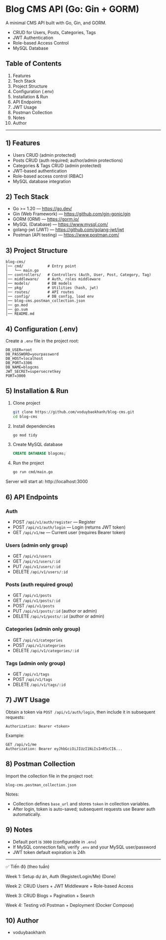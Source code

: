 # Blog CMS API (Go: Gin + GORM)

A minimal CMS API built with Go, Gin, and GORM.

- CRUD for Users, Posts, Categories, Tags
- JWT Authentication
- Role-based Access Control
- MySQL Database

## Table of Contents

1. Features
2. Tech Stack
3. Project Structure
4. Configuration (.env)
5. Installation & Run
6. API Endpoints
7. JWT Usage
8. Postman Collection
9. Notes
10. Author

---

## 1) Features

- Users CRUD (admin protected)
- Posts CRUD (auth required; author/admin protections)
- Categories & Tags CRUD (admin protected)
- JWT-based authentication
- Role-based access control (RBAC)
- MySQL database integration

## 2) Tech Stack

- Go >= 1.20 — https://go.dev/
- Gin (Web Framework) — https://github.com/gin-gonic/gin
- GORM (ORM) — https://gorm.io/
- MySQL (Database) — https://www.mysql.com/
- golang-jwt (JWT) — https://github.com/golang-jwt/jwt
- Postman (API testing) — https://www.postman.com/

## 3) Project Structure

```text
blog-cms/
│── cmd/           # Entry point
│   └── main.go
│── controllers/   # Controllers (Auth, User, Post, Category, Tag)
│── middleware/    # Auth, roles middleware
│── models/        # DB models
│── pkg/           # Utilities (hash, jwt)
│── routes/        # API routes
│── config/        # DB config, load env
│── blog-cms.postman_collection.json
│── go.mod
│── go.sum
│── README.md
```

## 4) Configuration (.env)

Create a `.env` file in the project root:

```env
DB_USER=root
DB_PASSWORD=yourpassword
DB_HOST=localhost
DB_PORT=3306
DB_NAME=blogcms
JWT_SECRET=supersecretkey
PORT=3000
```

## 5) Installation & Run

1. Clone project
   ```bash
   git clone https://github.com/voduybaokhanh/blog-cms.git
   cd blog-cms
   ```
2. Install dependencies
   ```bash
   go mod tidy
   ```
3. Create MySQL database
   ```sql
   CREATE DATABASE blogcms;
   ```
4. Run the project
   ```bash
   go run cmd/main.go
   ```

Server will start at: http://localhost:3000

## 6) API Endpoints

### Auth

- POST `/api/v1/auth/register` — Register
- POST `/api/v1/auth/login` — Login (returns JWT token)
- GET `/api/v1/me` — Current user (requires Bearer token)

### Users (admin only group)

- GET `/api/v1/users`
- GET `/api/v1/users/:id`
- PUT `/api/v1/users/:id`
- DELETE `/api/v1/users/:id`

### Posts (auth required group)

- GET `/api/v1/posts`
- GET `/api/v1/posts/:id`
- POST `/api/v1/posts`
- PUT `/api/v1/posts/:id` (author or admin)
- DELETE `/api/v1/posts/:id` (author or admin)

### Categories (admin only group)

- GET `/api/v1/categories`
- POST `/api/v1/categories`
- DELETE `/api/v1/categories/:id`

### Tags (admin only group)

- GET `/api/v1/tags`
- POST `/api/v1/tags`
- DELETE `/api/v1/tags/:id`

## 7) JWT Usage

Obtain a token via `POST /api/v1/auth/login`, then include it in subsequent requests:

```http
Authorization: Bearer <token>
```

Example:

```http
GET /api/v1/me
Authorization: Bearer eyJhbGciOiJIUzI1NiIsInR5cCI6...
```

## 8) Postman Collection

Import the collection file in the project root:

```
blog-cms.postman_collection.json
```

Notes:
- Collection defines `base_url` and stores `token` in collection variables.
- After login, token is auto-saved; subsequent requests use Bearer auth automatically.

## 9) Notes

- Default port is `3000` (configurable in `.env`)
- If MySQL connection fails, verify `.env` and your MySQL user/password
- JWT token default expiration is 24h

---

✅ Tiến độ (theo tuần)

Week 1: Setup dự án, Auth (Register/Login/Me) (Done)

Week 2: CRUD Users + JWT Middleware + Role-based Access

Week 3: CRUD Blogs + Pagination + Search

Week 4: Testing với Postman + Deployment (Docker Compose)

## 10) Author

- voduybaokhanh

